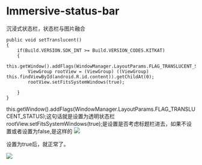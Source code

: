 # Immersive-status-bar
沉浸式状态栏，状态栏与图片融合

	public void setTranslucent()
    {
        if(Build.VERSION.SDK_INT >= Build.VERSION_CODES.KITKAT)
        {
            this.getWindow().addFlags(WindowManager.LayoutParams.FLAG_TRANSLUCENT_STATUS);
            ViewGroup rootView = (ViewGroup) ((ViewGroup) this.findViewById(android.R.id.content)).getChildAt(0);
            rootView.setFitsSystemWindows(true);

        }
    }

this.getWindow().addFlags(WindowManager.LayoutParams.FLAG_TRANSLUCENT_STATUS);这句话就是设置为透明状态栏
rootView.setFitsSystemWindows(true);是设置是否考虑标题栏进去，如果不设置或者设置为false,是这样的
![](http://i.imgur.com/0kO0ozH.png)

设置为true后，就正常了。

![](http://i.imgur.com/aDXM52s.png)
